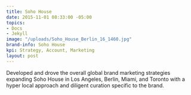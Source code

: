 ```yaml
---
title: Soho House
date: 2015-11-01 08:33:00 -05:00
topics:
- Docs
- Jekyll
image: "/uploads/Soho_House_Berlin_16_1460.jpg"
brand-info: Soho House
kpi: Strategy, Account, Marketing
layout: post
---
```


Developed and drove the overall global brand marketing strategies expanding Soho House in Los Angeles, Berlin, Miami, and Toronto with a hyper local approach and diligent curation specific to the brand. 

